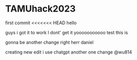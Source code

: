 # TAMUhack2023
first commit
<<<<<<< HEAD
hello


guys i got it to work
I dont' get it
yooooooooooo
test
this is 

gonna be another change right herr
daniel

creating new edit 
i use chatgpt
another one
change @wu814